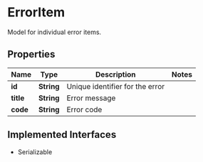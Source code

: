 

# ErrorItem

Model for individual error items.

## Properties

Name | Type | Description | Notes
------------ | ------------- | ------------- | -------------
**id** | **String** | Unique identifier for the error | 
**title** | **String** | Error message | 
**code** | **String** | Error code | 


## Implemented Interfaces

* Serializable



